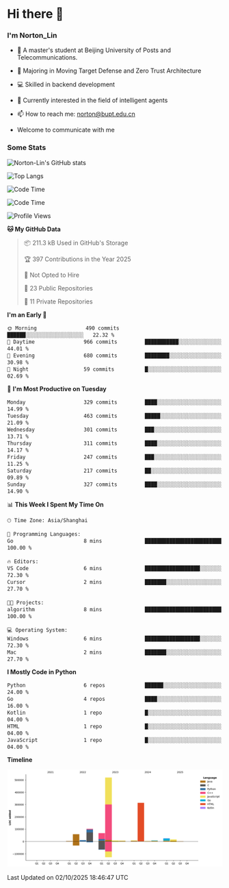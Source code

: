 
# Hi there 👋

### I'm Norton_Lin
- 🏫 A master's student at Beijing University of Posts and Telecommunications.
- 🌱 Majoring in Moving Target Defense and Zero Trust Architecture
- 💻 Skilled in backend development
- 🤖 Currently interested in the field of intelligent agents
- 📫 How to reach me: [norton@bupt.edu.cn](mailto:norton@bupt.edu.cn)

- Welcome to communicate with me

### Some Stats
![Norton-Lin's GitHub stats](https://github-readme-stats.vercel.app/api?username=Norton-Lin&count_private=true&show_icons=true&theme=radical)

![Top Langs](https://github-readme-stats.vercel.app/api/top-langs/?username=Norton-Lin&langs_count=10&layout=compact)

![Code Time](https://github-readme-stats.vercel.app/api/wakatime?username=Norton_Lin)

<!--START_SECTION:waka-->
![Code Time](http://img.shields.io/badge/Code%20Time-1%2C027%20hrs%205%20mins-blue)

![Profile Views](http://img.shields.io/badge/Profile%20Views-0-blue)

**🐱 My GitHub Data** 

> 📦 211.3 kB Used in GitHub's Storage 
 > 
> 🏆 397 Contributions in the Year 2025
 > 
> 🚫 Not Opted to Hire
 > 
> 📜 23 Public Repositories 
 > 
> 🔑 11 Private Repositories 
 > 
**I'm an Early 🐤** 

```text
🌞 Morning                490 commits         ██████░░░░░░░░░░░░░░░░░░░   22.32 % 
🌆 Daytime                966 commits         ███████████░░░░░░░░░░░░░░   44.01 % 
🌃 Evening                680 commits         ████████░░░░░░░░░░░░░░░░░   30.98 % 
🌙 Night                  59 commits          █░░░░░░░░░░░░░░░░░░░░░░░░   02.69 % 
```
📅 **I'm Most Productive on Tuesday** 

```text
Monday                   329 commits         ████░░░░░░░░░░░░░░░░░░░░░   14.99 % 
Tuesday                  463 commits         █████░░░░░░░░░░░░░░░░░░░░   21.09 % 
Wednesday                301 commits         ███░░░░░░░░░░░░░░░░░░░░░░   13.71 % 
Thursday                 311 commits         ████░░░░░░░░░░░░░░░░░░░░░   14.17 % 
Friday                   247 commits         ███░░░░░░░░░░░░░░░░░░░░░░   11.25 % 
Saturday                 217 commits         ██░░░░░░░░░░░░░░░░░░░░░░░   09.89 % 
Sunday                   327 commits         ████░░░░░░░░░░░░░░░░░░░░░   14.90 % 
```


📊 **This Week I Spent My Time On** 

```text
🕑︎ Time Zone: Asia/Shanghai

💬 Programming Languages: 
Go                       8 mins              █████████████████████████   100.00 % 

🔥 Editors: 
VS Code                  6 mins              ██████████████████░░░░░░░   72.30 % 
Cursor                   2 mins              ███████░░░░░░░░░░░░░░░░░░   27.70 % 

🐱‍💻 Projects: 
algorithm                8 mins              █████████████████████████   100.00 % 

💻 Operating System: 
Windows                  6 mins              ██████████████████░░░░░░░   72.30 % 
Mac                      2 mins              ███████░░░░░░░░░░░░░░░░░░   27.70 % 
```

**I Mostly Code in Python** 

```text
Python                   6 repos             ██████░░░░░░░░░░░░░░░░░░░   24.00 % 
Go                       4 repos             ████░░░░░░░░░░░░░░░░░░░░░   16.00 % 
Kotlin                   1 repo              █░░░░░░░░░░░░░░░░░░░░░░░░   04.00 % 
HTML                     1 repo              █░░░░░░░░░░░░░░░░░░░░░░░░   04.00 % 
JavaScript               1 repo              █░░░░░░░░░░░░░░░░░░░░░░░░   04.00 % 
```



**Timeline**

![Lines of Code chart](https://raw.githubusercontent.com/Norton-Lin/Norton-Lin/main/assets/bar_graph.png)


 Last Updated on 02/10/2025 18:46:47 UTC
<!--END_SECTION:waka-->
